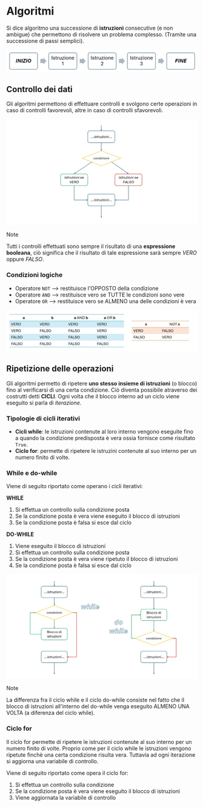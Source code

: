 # Algoritmi

Si dice algoritmo una successione di **istruzioni** consecutive (e non ambigue) che permettono di risolvere un problema complesso. (Tramite una successione di passi semplici).

![algoritmo](./images/algoritmo.jpg)

## Controllo dei dati

Gli algoritmi permettono di effettuare controlli e svolgono certe operazioni in caso di controlli favorevoli, altre in caso di controlli sfavorevoli.

![if](./images/flowchart-if.jpg)

>[!NOTE]
>Tutti i controlli effettuati sono sempre il risultato di una **espressione booleana**, ciò significa che il risultato di tale espressione sarà sempre *VERO* oppure *FALSO*.

### Condizioni logiche

* Operatore `NOT` --> restituisce l'OPPOSTO della condizione
* Operatore `AND` --> restituisce vero se TUTTE le condizioni sono vere
* Operatore `OR` --> restituisce vero se ALMENO una delle condizioni è vera

![operatorilogici](./images/operatori-logici.jpg)

## Ripetizione delle operazioni

Gli algoritmi permetto di ripetere **uno stesso insieme di istruzioni** (o blocco) fino al verificarsi di una certa condizione. Ciò diventa possibile atraverso dei costrutti detti **CICLI**. Ogni volta che il blocco interno ad un ciclo viene eseguito si parla di *iterazione*.

### Tipologie di cicli iterativi

* **Cicli while**: le istruzioni contenute al loro interno vengono eseguite fino a quando la condizione predisposta è vera ossia fornisce come risultato `True`.
* **Ciclo for**: permette di ripetere le istruzini contenute al suo interno per un numero finito di volte.

### While e do-while

Viene di seguito riportato come operano i cicli iterativi:

**WHILE**
1. Si effettua un controllo sulla condizione posta
2. Se la condizione posta è vera viene eseguito il blocco di istruzioni
3. Se la condizione posta è falsa si esce dal ciclo

**DO-WHILE**
1. Viene eseguito il blocco di istruzioni
2. Si effettua un controllo sulla condizione posta
3. Se la condizione posta è vera viene ripetuto il blocco di istruzioni
4. Se la condizione posta è falsa si esce dal ciclo

![cicli](./images/cicli-while.jpg)

>[!NOTE]
>La differenza fra il ciclo while e il ciclo do-while consiste nel fatto che il blocco di istruzioni all'interno del do-while venga eseguito ALMENO UNA VOLTA (a diferenza del ciclo while).

### Ciclo for

Il ciclo for permette di ripetere le istruzioni contenute al suo interno per un numero finito di volte. Proprio come per il ciclo while le istruzioni vengono ripetute finchè una certa condizione risulta vera. Tuttavia ad ogni iterazione si aggiorna una variabile di controllo.

Viene di seguito riportato come opera il ciclo for:

1. Si effettua un controllo sulla condizione
2. Se la condizione posta è vera viene eseguito il blocco di istruzioni
3. Viene aggiornata la variabile di controllo